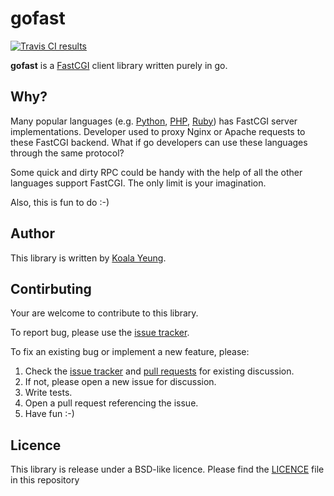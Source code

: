 gofast
======

[![Travis CI results][travis]](https://travis-ci.org/yookoala/gofast)

[travis]: https://api.travis-ci.org/yookoala/gofast.svg?branch=master


**gofast** is a [FastCGI](http://www.fastcgi.com/devkit/doc/fcgi-spec.html)
client library written purely in go.


Why?
----
Many popular languages (e.g. [Python][python/webservers],
[PHP][php-fpm], [Ruby][rubygem/fcgi]) has FastCGI server
implementations. Developer used to proxy Nginx or Apache requests
to these FastCGI backend. What if go developers can use these
languages through the same protocol?

Some quick and dirty RPC could be handy with the help of all the
other languages support FastCGI. The only limit is your imagination.

Also, this is fun to do :-)

[php-fpm]: http://php.net/manual/en/install.fpm.php
[rubygem/fcgi]: https://rubygems.org/gems/fcgi/versions/0.9.2.1
[python/webservers]: https://docs.python.org/2/howto/webservers.html

Author
------

This library is written by [Koala Yeung][author@github].

[author@github]: https://github.com/yookoala/


Contirbuting
------------

Your are welcome to contribute to this library.

To report bug, please use the [issue tracker][issue tracker].

To fix an existing bug or implement a new feature, please:
1. Check the [issue tracker][issue tracker] and [pull requests][pull requests] for existing discussion.
2. If not, please open a new issue for discussion.
3. Write tests.
4. Open a pull request referencing the issue.
5. Have fun :-)

[issue tracker]: https://github.com/yookoala/gofast/issues
[pull requests]: https://github.com/yookoala/gofast/pulls

Licence
-------

This library is release under a BSD-like licence. Please find the
[LICENCE][LICENCE] file in this repository

[LICENCE]: /LICENCE
